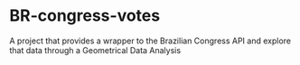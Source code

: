 # BR-congress-votes
A project that provides a wrapper to the Brazilian Congress API and explore that data through a Geometrical Data Analysis
